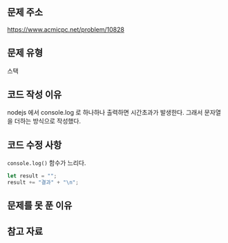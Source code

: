 ## 문제 주소

https://www.acmicpc.net/problem/10828

## 문제 유형

스택

## 코드 작성 이유

nodejs 에서 console.log 로 하나하나 출력하면 시간초과가 발생한다. 그래서 문자열을 더하는 방식으로 작성했다.

## 코드 수정 사항

`console.log()` 함수가 느리다. <br>

```js
let result = "";
result += "결과" + "\n";
```

## 문제를 못 푼 이유

## 참고 자료
